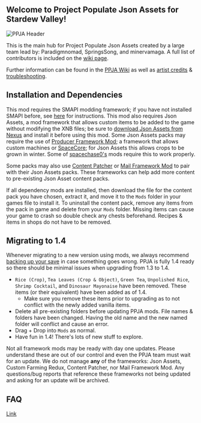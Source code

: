 ## Welcome to Project Populate Json Assets for Stardew Valley!

![PPJA Header](https://i.imgur.com/HHpqNMs.png)

This is the main hub for Project Populate Json Assets created by a large team lead by: Paradigmnomad, SpringsSong, and minervamaga. A full list of contributors is included on the [wiki page](https://github.com/paradigmnomad/PPJA/wiki/Artist-Credits).

Further information can be found in the [PPJA Wiki](https://github.com/paradigmnomad/PPJA/wiki) as well as [artist credits](https://github.com/paradigmnomad/PPJA/wiki/Artist-Credits) & [troubleshooting](https://github.com/paradigmnomad/PPJA/wiki/Troubleshooting).

## Installation and Dependencies

This mod requires the SMAPI modding framework; if you have not installed SMAPI before, see [here](https://stardewvalleywiki.com/Modding:Player_Guide/Getting_Started#Getting_started) for instructions. This mod also requires Json Assets, a mod framework that allows custom items to be added to the game without modifying the XNB files; be sure to [download Json Assets from Nexus](https://www.nexusmods.com/stardewvalley/mods/1720) and install it before using this mod. Some Json Assets packs may require the use of [Producer Framework Mod](https://www.nexusmods.com/stardewvalley/mods/4970); a framework that allows custom machines or [SpaceCore](https://www.nexusmods.com/stardewvalley/mods/1348); for Json Assets this allows crops to be grown in winter. Some of [spacechase0's](https://www.nexusmods.com/stardewvalley/users/34250790) mods require this to work properly.

Some packs may also use [Content Patcher](https://www.nexusmods.com/stardewvalley/mods/1915) or [Mail Framework Mod](https://www.nexusmods.com/stardewvalley/mods/1536) to pair with their Json Assets packs. These frameworks can help add more content to pre-existing Json Asset content packs.

If all dependency mods are installed, then download the file for the content pack you have chosen, extract it, and move it to the `Mods` folder in your games file to install it. To uninstall the content pack, remove any items from the pack in game and delete from your `Mods` folder. Missing items can cause your game to crash so double check any chests beforehand. Recipes & items in shops do not have to be removed.

## Migrating to 1.4

Whenever migrating to a new version using mods, we always recommend [backing up your save](https://stardewvalleywiki.com/Saves) in case something goes wrong. PPJA is fully 1.4 ready so there should be minimal issues when upgrading from 1.3 to 1.4. 

* `Rice (Crop)`, `Tea Leaves (Crop & Object)`, `Green Tea`, `Unpolished Rice`, `Shrimp Cocktail`, and `Dinosaur Mayonaise`  have been removed. These items (or their equivalent) have been added as of 1.4.
	* Make sure you remove these items prior to upgrading as to not conflict with the newly added vanilla items.
* Delete all pre-existing folders before updating PPJA mods. File names & folders have been changed. Having the old name and the new named folder will conflict and cause an error.
* Drag + Drop into `Mods` as normal.
* Have fun in 1.4! There's lots of new stuff to explore.

Not all framework mods may be ready with day one updates. Please understand these are out of our control and even the PPJA team must wait for an update. We do not manage **any** of the frameworks: Json Assets, Custom Farming Redux, Content Patcher, nor Mail Framework Mod. Any questions/bug reports that reference these frameworks not being updated and asking for an update will be archived.

## FAQ

[Link](https://github.com/paradigmnomad/PPJA/wiki/Troubleshooting)
